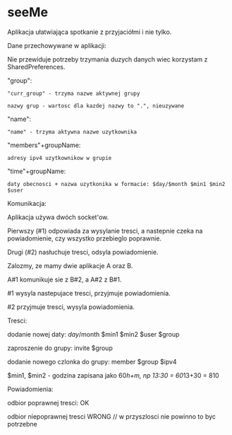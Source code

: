 # seeMe
Aplikacja ułatwiająca spotkanie z przyjaciółmi i nie tylko.

Dane przechowywane w aplikacji:

Nie przewiduje potrzeby trzymania duzych danych wiec korzystam z SharedPreferences.

"group":

    "curr_group" - trzyma nazwe aktywnej grupy

    nazwy grup - wartosc dla kazdej nazwy to ".", nieuzywane

"name":
    
    "name" - trzyma aktywna nazwe uzytkownika

"members"+groupName:

    adresy ipv4 uzytkownikow w grupie

"time"+groupName:
    
    daty obecnosci + nazwa uzytkonika w formacie: $day/$month $min1 $min2 $user

Komunikacja:

Aplikacja używa dwóch socket'ow.

Pierwszy (#1) odpowiada za wysylanie tresci, a nastepnie czeka na powiadomienie, czy wszystko przebieglo poprawnie.

Drugi (#2) nasłuchuje tresci, odsyla powiadomienie.

Zalozmy, ze mamy dwie aplikacje A oraz B.

A#1 komunikuje sie z B#2, a A#2 z B#1.

#1 wysyla nastepujace tresci, przyjmuje powiadomienia.

#2 przyjmuje tresci, wysyla powiadomienia.

Tresci:

dodanie nowej daty: $day/$month $min1 $min2 $user $group

zaproszenie do grupy: invite $group

dodanie nowego czlonka do grupy: member $group $ipv4

$min1, $min2 - godzina zapisana jako 60*h+m, np 13:30 = 60*13+30 = 810

Powiadomienia:

odbior poprawnej tresci: OK

odbior niepoprawnej tresci WRONG // w przyszlosci nie powinno to byc potrzebne
